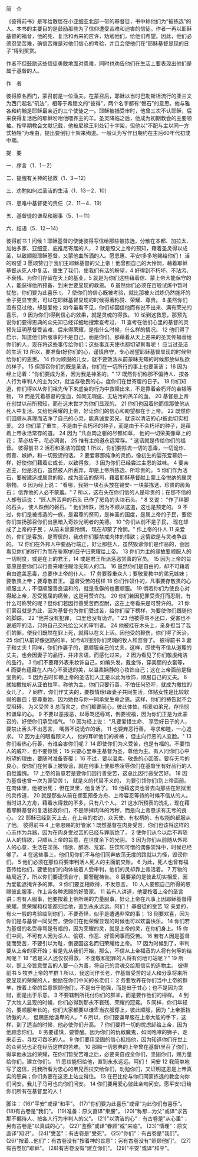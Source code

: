 简　介

《彼得前书》是写给散居在小亚细亚北部一带的基督徒，书中称他们为“被拣选”的人。本书的主要目的是鼓励那些为了信仰遭受苦难和迫害的信徒。作者一再以耶稣基督的福音，他的死、复活和再来的应许，劝勉他们，给他们希望。因此，他们必须忍受苦难，确信苦难是对他们信心的考验，并且会使他们在“耶稣基督显现的日子”得到奖赏。

作者不但鼓励这些信徒勇敢地面对患难，同时也劝告他们在生活上要表现出他们是属于基督的人。

作　者

彼得原名西门，蒙召前是一位渔夫。在蒙召后，耶稣以当时巴勒斯坦流行的亚兰文为西门起名“矶法”，相等于希腊文的“彼得”，两个名字都有“磐石”的意思。他与雅各和约翰是耶稣最亲近的三个使徒之一。耶稣被捕受审时，他曾三次不认耶稣，后来获得复活后的耶稣吩咐他喂养主的羊。圣灵降临之后，他成为初期教会的主要领袖。按早期教会文献记载，他被尼禄王判处钉十字架，但他以“不配与主以同一方式牺牲”为理由，提出要倒钉十架来殉道。一般认为写作日期约在主后60年代初或中期。

提　要

一．序言（1．1－2）

二．提醒有关神的拯救（1．3－12）

三．劝勉如何过圣洁的生活（1．13－2．10）

四．患难中基督徒的责任（2．11－4．19）

五．基督徒的谦卑和服事（5．1－11）

六．结语（5．12－14）

彼得前书 1
问候
1 耶稣基督的使徒彼得写信给那些被拣选，分散在本都、加拉太、加帕多家、亚细亚、庇推尼寄居的人， 2 就是照父上帝的预知，藉着圣灵得以成圣，以致顺服耶稣基督，又蒙他血所洒的人。愿恩惠、平安t多多地赐给你们！
活的盼望
3 愿颂赞归于我们主耶稣基督的父上帝！他曾照自己的大怜悯，藉着耶稣基督从死人中复活，重生了我们，使我们有活的盼望，4 好得到不朽坏、不玷污、不衰残、为你们存留在天上的基业，5 就是为你们这些藉着信、蒙上帝大能保守的人，能获得他所预备、到末世要显现的救恩。 6 虽然你们必须在百般试炼中暂时忧愁，你们要为此喜乐 t， 7 使你们的信心既被考验，就比那被火试炼仍然能坏的金子更显宝贵，可以在耶稣基督显现的时候得著称赞、荣耀、尊贵。 8 虽然你们没有见过他，却是爱他；如今虽看不见，你们却因信他而有说不出来、满有荣光的喜乐， 9 因为你们t得到信心的效果，就是灵魂的得救。
10 论到这救恩，那预先说你们要得恩典的众先知已经详细地搜索查考过， 11 查考在他们心里的基督的灵预先证明基督受苦难，后来得荣耀，是指什么时候，什么样的情况。 12 他们得了启示，知道他们所服事的不是自己，而是你们。那藉着从天上差来的圣灵传福音给你们的人，现在将这些事传给你们；这些事连天使也都切望察看呢！
应当过圣洁的生活
13 所以，要准备t好你们的心，谨慎自守，专心盼望耶稣基督显现的时候带给你们的恩惠。 14 作为顺服的儿女，就不要效法从前蒙昧无知的时候那放纵私欲的样子。 15 但那召你们的既是圣洁，你们在一切所行的事上也要圣洁； 16 因为经上记着："你们要成为圣，因为我是神圣的。"
17 既然你们称那不偏待人、按各人行为审判人的主为父t，就当存敬畏的心，度你们在世寄居的日子。 18 你们知道，你们得以从你们祖先传下来虚妄的行为中救赎出来，不是靠着会朽坏的金银等物， 19 而是凭着基督的宝血，如同无瑕疵、无玷污的羔羊的血。 20 基督是上帝在创世以前所预知，而在这末世才为你们显现的。 21 你们也因着他而信那使他从死人中复活、又给他荣耀的上帝，好让你们的信心和盼望都在于上帝。
22 既然你们因顺从真理而洁净了自己的心灵，能真诚爱弟兄，就该以清洁的心t彼此切实相爱。 23 你们蒙了重生，不是由于会朽坏的种子，而是由于不会朽坏的种子，是藉着上帝永活常存的道。 24 因为 "凡血肉之躯的尽都如草， 他的一切荣美像草上的花； 草必枯干，花必凋谢，
25 惟有主的道永远常存。" 这话就是传给你们的福音。
彼得前书 2
活石和圣洁的国度
1 所以，你们要除去一切的恶毒，一切诡诈、假善、嫉妒，和一切毁谤的话。 2 要爱慕那纯净的灵奶，像初生的婴孩爱慕奶一样，好使你们藉着它成长，以致得救， 3 因为你们已经尝过主恩的滋味。
4 要亲近主，他是活石，虽然被人所丢弃，却是上帝所拣选、所珍贵的。 5 你们作为活石，要被建造成属灵的殿，成为圣洁的祭司，藉着耶稣基督献上蒙上帝悦纳的属灵祭物。 6 因为经上说： "看哪，我把一块石头放在锡安- 一块蒙拣选、珍贵的房角石； 信靠他的人必不蒙羞。"
7 所以，这石头在你们信的人是珍贵的；在那不信的人却有话说： "匠人所丢弃的石头 已作了房角的头块石头。"
8 又说： "作了绊脚的石头， 使人跌倒的磐石。" 他们绊跌，因为不顺从这道，这也是预定的。
9 不过，你们是被拣选的一族，是君尊的祭司，是神圣的国度，是属上帝的子民，要使你们宣扬那召你们出黑暗入奇妙光明者的美德。
10 "你们从前不是子民， 现在却成了上帝的子民； 从前未曾蒙怜悯， 现在却蒙了怜悯。"
作上帝的仆人
11 亲爱的，你们是客旅，是寄居的，我劝你们要禁戒肉体的情欲；这情欲是与灵魂争战的。 12 你们在外邦人中要品行端正，好让那些人，虽然毁谤你们是作恶的，会因看见你们的好行为而在鉴察t的日子归荣耀给上帝。
13 你们为主的缘故要顺服人的一切制度，或是在上的君王，14 或是君王所派惩恶赏善的官员。 15 因为上帝的旨意原是要你们以行善来堵住糊涂无知人的口。 16 虽然你们是自由的，却不可藉着自由遮盖恶毒，总要作上帝的仆人。 17 务要尊重众人；要敬爱教中的弟兄姊妹；要敬畏上帝；要尊敬君王。
基督受苦的榜样
18 你们作奴仆的，凡事要存敬畏的心顺服主人；不但顺服善良温和的，就是乖僻的也要顺服。 19 倘若你们为使良心对得起上帝，忍受冤屈的痛苦，这是可赞许的。 20 你们若因犯罪受责打而忍耐，有什么可称赞的呢？但你们若因行善受苦而忍耐，这在上帝看来是可赞许的。 21 你们蒙召就是为此，因为基督也为你们受过苦，给你们留下榜样，为要使你们跟随他的脚踪。
22 "他并没有犯罪， 口里也没有诡诈。"
23 他被辱骂不还口，受害也不说威吓的话，只将自己交托给公义的审判者。 24 他被挂在木头上，亲身担当了我们的罪，使我们既然在罪上死，就得以在义上活。因他受的鞭伤，你们得了医治。 25 你们从前好像迷路的羊，如今却归回你们灵魂的牧人和监督了。
彼得前书 3
妻子和丈夫
1 同样，你们作妻子的，要顺服自己的丈夫，这样，即使有不信从道理的丈夫，也会因妻子的品行，并非言语，而感化过来， 2 因为看见了你们敬虔纯洁的品行。 3 你们不要藉外表来妆饰自己，如编头发，戴金饰，穿美丽的衣裳等， 4 而要有蕴藏在人内心不衰退的美，以温柔娴静的心妆饰自己；这在上帝面前是极宝贵的。 5 因为古时仰赖上帝的圣洁妇人正是以此为妆饰，顺服自己的丈夫。 6 就如撒拉听从亚伯拉罕，称他为主。你们只要行善，不怕任何恐吓，就成为撒拉的女儿了。
7 同样，你们作丈夫的，要按情理t跟妻子共同生活，体贴女性是比较软弱的器皿；要尊重她，因为她也与你一同承受生命之恩。这样，你们的祷告就不会受阻碍。
为义受苦
8 总而言之，你们都要同心，彼此体恤，相爱如弟兄，存怜悯和谦卑的心。 9 不要以恶报恶，以辱骂还辱骂，倒要祝福，因为你们正是为此蒙召的，好使你们承受福气。 10 因为经上说： "凡要爱惜生命、 享受好日子的人， 要禁止舌头不出恶言， 嘴唇不说诡诈的话。
11 也要弃恶行善， 寻求和睦，一心追求。
12 因为主的眼看顾义人， 他的耳听他们的祈祷； 但主向行恶的人变脸。"
13 你们若热心行善，有谁会害你们呢？ 14 即使你们为义受苦，也是有福的。不要怕人的威吓，也不要惊慌； 15 只要心里奉主基督为圣，尊他为主。有人问你们心中盼望的理由，要随时准备答覆； 16 不过，要以温柔、敬畏的心回答。要存无亏的良心，使你们在何事上被毁谤，就在何事上使那些凌辱你们在基督里有好品行的人自觉羞愧。 17 上帝的旨意若是要你们因行善受苦，这总比因行恶受苦好。
18 因为基督也曾一次为罪受苦 t， 就是义的代替不义的， 为要引领你们t到上帝面前。 在肉体里，他被治死； 但在灵里，他复活了。
19 他藉这灵也曾去向那些在监狱里的灵传道， 20 就是那些从前在挪亚预备方舟、上帝容忍等待的时候不信从的人。当时进入方舟，藉着水得救的不多，只有八个人。 21 这水所预表的洗礼，现在藉着耶稣基督的复活拯救你们，不是除掉肉体的污秽，而是向上帝恳求有无亏的良心。 22 耶稣已经到天上去，在上帝的右边，众天使、有权柄的、有权能的都服从了他。
彼得前书 4
上帝恩赐的好管家
1 既然基督在肉身受苦，你们也该将这样的心志作为兵器，因为在肉身受过苦的已经与罪断绝了， 2 使你们从今以后不再随从人的情欲，只顺从上帝的旨意，在世度余下的光阴。 3 因为你们从前随从外邦人的心意，生活在淫荡、情欲、醉酒、荒宴、狂饮和可憎的偶像崇拜中，时候已经够了。 4 在这些事上，他们见你们不与他们同奔放荡无度的路就以为怪，毁谤你们。 5 他们必须在那位将要审判活人死人的主面前交账。 6 为此，死人也曾有福音传给他们，要使他们的肉体按着人受审判，他们的灵却靠上帝活着。
7 万物的结局近了。所以你们要谨慎自守，要警醒祷告。 8 最要紧的是彼此切实相爱，因为爱能遮掩许多的罪。 9 你们要互相款待，不发怨言。 10 人人要照自己所得的恩赐彼此服事，作上帝各种恩赐的好管家。 11 若有人讲道，他要按着上帝的圣言讲；若有人服事，他要按着上帝所赐的力量服事，好让上帝在凡事上因耶稣基督得荣耀。愿荣耀和权能都归给他，直到永永远远。阿们！
基督徒的受苦
12 亲爱的，有火一般的考验临到你们，不要奇怪，似乎是遭遇非常的事； 13 倒要欢喜，因为你们是与基督一同受苦，使你们在他荣耀显现的时候也可以欢喜快乐。 14 你们若为基督的名受辱骂是有福的，因为荣耀的灵，就是上帝的灵，在你们身上。15 你们中间，不可有人因为杀人、偷窃、作恶、好管闲事而受苦。 16 若有人因是基督徒而受苦，不要引以为耻，倒要因这名而归荣耀给上帝。 17 因为时候到了，审判要从上帝的家开始；若是先从我们开始，那么，不信从上帝福音的人将有何等的结局呢？
18 "若是义人还仅仅得救， 不虔敬和犯罪的人将有何地可站呢？"
19 所以，照上帝旨意受苦的人要一心为善，将自己的灵魂交给那信实的造物主。
彼得前书 5
牧养上帝的羊群
1 所以，我这同作长老，作基督受苦的证人和分享将来所要显现的荣耀的人，勉励在你们中间的长老们： 2 务要牧养在你们当中上帝的群羊，按着上帝的旨意照顾他们t，不是出于勉强，而是出于甘心；也不是因为贪财，而是出于乐意。 3 不要辖制所托付你们的群羊，而是要作他们的榜样。 4 到了大牧人显现的时候，你们必得到那永不衰残、荣耀的冠冕。
5 同样，你们年轻的，要顺服年长的。你们大家都要以谦卑当衣服穿上，彼此顺服，因为 "上帝抵挡骄傲的人， 但赐恩给谦卑的人。"
6 所以，你们要谦卑服在上帝大能的手下，这样，到了适当的时候，他必使你们升高。 7 你们要将一切的忧虑卸给上帝，因为他顾念你们。
8 务要谨慎，要警醒。因为你们的仇敌魔鬼，如同咆哮的狮子，走来走去，寻找可吞吃的人。 9 你们要用坚固的信心抵挡他，因为知道你们在世上的众弟兄也正在经历这样的苦难。 10 那赐一切恩典的上帝曾在基督t里召了你们，得享他永远的荣耀，在你们暂受苦难之后，必要亲自成全你们，坚固你们，赐力量给你们，建立你们t。 11 愿权能归给他，直到永永远远。阿们！
问安
12 我简单地写了这信，托我所看为忠心的弟兄西拉交给你们，劝勉你们，又证明这恩是上帝真实的恩典；你们务要在这恩上站立得住。 13 在巴比伦与你们同蒙拣选的教会向你们问安。我儿子马可也向你们问安。 14 你们要用爱心彼此亲吻问安。愿平安t归给你们所有在基督里的人！

脚注：
(16)"平安"或译"和平"。
(17)"你们要为此喜乐"或译"为此你们有喜乐"。
(18)有古卷是"我们"。
(19)准备：原文直译"束腰"。
(20)"称那…为父"或译"求告那不偏待人、按各人行为审判人的父"。
(21)"以清洁的心"：有古卷是"从心里"；另有古卷是"以真诚的心"。
(22)"鉴察"或译"眷顾"或"来临"。
(23)"情理"：原文直译"知识"。
(24)"受苦"：有古卷是"受死"。
(25)"你们"：有古卷是"我们"。
(26)"按着…他们"：有古卷没有"按着神的旨意"；另有古卷没有"照顾他们"。
(27)有古卷加"耶稣"。
(28)有古卷没有"建立你们"。
(29)"平安"或译"和平"。
